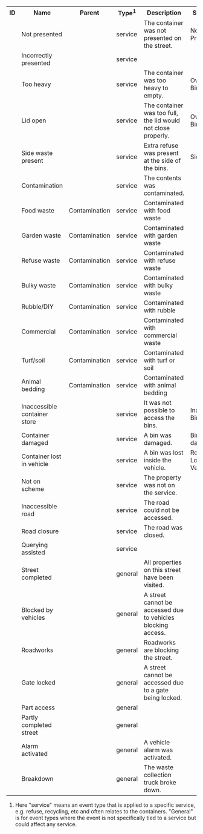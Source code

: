 
<table>
<tr>
  <th>ID</th>
  <th>Name</th>
  <th>Parent</th>
  <th>Type<sup>1</sup></th>
  <th>Description</th>
  <th>Synonyms</th>
</tr>

<tr>
  <td></td>
  <td>Not presented</td>
  <td></td>
  <td>service</td>
  <td>The container was not presented on the street.</td>
  <td>Non-Presentation</td>
</tr>

<tr>
  <td></td>
  <td>Incorrectly presented</td>
  <td></td>
  <td>service</td>
  <td></td>
  <td></td>
</tr>

<tr>
  <td></td>
  <td>Too heavy</td>
  <td></td>
  <td>service</td>
  <td>The container was too heavy to empty.</td>
  <td>Overweight Bin</td>
</tr>

<tr>
  <td></td>
  <td>Lid open</td>
  <td></td>
  <td>service</td>
  <td>The container was too full, the lid would not close properly.</td>
  <td>Overflowing Bin / Lid up</td>
</tr>

<tr>
  <td></td>
  <td>Side waste present</td>
  <td></td>
  <td>service</td>
  <td>Extra refuse was present at the side of the bins.</td>
  <td>Sidewaste</td>
</tr>

<tr>
  <td></td>
  <td>Contamination</td>
  <td></td>
  <td>service</td>
  <td>The contents was contaminated.</td>
  <td></td>
</tr>

<tr>
  <td></td>
  <td>Food waste</td>
  <td>Contamination</td>
  <td>service</td>
  <td>Contaminated with food waste</td>
  <td></td>
</tr>

<tr>
  <td></td>
  <td>Garden waste</td>
  <td>Contamination</td>
  <td>service</td>
  <td>Contaminated with garden waste</td>
  <td></td>
</tr>

<tr>
  <td></td>
  <td>Refuse waste</td>
  <td>Contamination</td>
  <td>service</td>
  <td>Contaminated with refuse waste</td>
  <td></td>
</tr>

<tr>
  <td></td>
  <td>Bulky waste</td>
  <td>Contamination</td>
  <td>service</td>
  <td>Contaminated with bulky waste</td>
  <td></td>
</tr>

<tr>
  <td></td>
  <td>Rubble/DIY</td>
  <td>Contamination</td>
  <td>service</td>
  <td>Contaminated with rubble</td>
  <td></td>
</tr>

<tr>
  <td></td>
  <td>Commercial</td>
  <td>Contamination</td>
  <td>service</td>
  <td>Contaminated with commercial waste</td>
  <td></td>
</tr>

<tr>
  <td></td>
  <td>Turf/soil</td>
  <td>Contamination</td>
  <td>service</td>
  <td>Contaminated with turf or soil</td>
  <td></td>
</tr>

<tr>
  <td></td>
  <td>Animal bedding</td>
  <td>Contamination</td>
  <td>service</td>
  <td>Contaminated with animal bedding</td>
  <td></td>
</tr>

<tr>
  <td></td>
  <td>Inaccessible container store</td>
  <td></td>
  <td>service</td>
  <td>It was not possible to access the bins.</td>
  <td>Inaccessible Bin Store</td>
</tr>

<tr>
  <td></td>
  <td>Container damaged</td>
  <td></td>
  <td>service</td>
  <td>A bin was damaged.</td>
  <td>Bin damaged</td>
</tr>

<tr>
  <td></td>
  <td>Container lost in vehicle</td>
  <td></td>
  <td>service</td>
  <td>A bin was lost inside the vehicle.</td>
  <td>Receptacle Lost in Vehicle</td>
</tr>

<tr>
  <td></td>
  <td>Not on scheme</td>
  <td></td>
  <td>service</td>
  <td>The property was not on the service.</td>
  <td></td>
</tr>

<tr>
  <td></td>
  <td>Inaccessible road</td>
  <td></td>
  <td>service</td>
  <td>The road could not be accessed.</td>
  <td></td>
</tr>

<tr>
  <td></td>
  <td>Road closure</td>
  <td></td>
  <td>service</td>
  <td>The road was closed.</td>
  <td></td>
</tr>

<tr>
  <td></td>
  <td>Querying assisted</td>
  <td></td>
  <td>service</td>
  <td></td>
  <td></td>
</tr>

<tr>
  <td></td>
  <td>Street completed</td>
  <td></td>
  <td>general</td>
  <td>All properties on this street have been visited.</td>
  <td></td>
</tr>

<tr>
  <td></td>
  <td>Blocked by vehicles</td>
  <td></td>
  <td>general</td>
  <td>A street cannot be accessed due to vehicles blocking access.</td>
  <td></td>
</tr>

<tr>
  <td></td>
  <td>Roadworks</td>
  <td></td>
  <td>general</td>
  <td>Roadworks are blocking the street.</td>
  <td></td>
</tr>

<tr>
  <td></td>
  <td>Gate locked</td>
  <td></td>
  <td>general</td>
  <td>A street cannot be accessed due to a gate being locked.</td>
  <td></td>
</tr>

<tr>
  <td></td>
  <td>Part access</td>
  <td></td>
  <td>general</td>
  <td></td>
  <td></td>
</tr>

<tr>
  <td></td>
  <td>Partly completed street</td>
  <td></td>
  <td>general</td>
  <td></td>
  <td></td>
</tr>

<tr>
  <td></td>
  <td>Alarm activated</td>
  <td></td>
  <td>general</td>
  <td>A vehicle alarm was activated.</td>
  <td></td>
</tr>

<tr>
  <td></td>
  <td>Breakdown</td>
  <td></td>
  <td>general</td>
  <td>The waste collection truck broke down.</td>
  <td></td>
</tr>

</table>

1. Here "service" means an event type that is applied to a specific service, e.g. refuse, recycling, etc and often relates to the containers. "General" is for event types where the event is not specifically tied to a service but could affect any service.